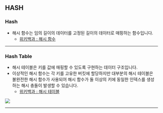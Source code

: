 ## HASH
### Hash
- 해시 함수는 임의 길이의 데이터를 고정된 길이의 데이터로 매핑하는 함수입니다.
  - [위키백과 : 해시 함수](https://ko.wikipedia.org/wiki/%ED%95%B4%EC%8B%9C_%ED%95%A8%EC%88%98)
___
### Hash Table
- 해시 테이블은 키를 값에 매핑할 수 있도록 구현하는 데이터 구조입니다. 
- 이상적인 해시 함수는 각 키를 고유한 버킷에 할당하지만 대부분의 해시 테이블은 불완전한 해시 함수가 사용되어 해시 함수가 둘 이상의 키에 동일한 인덱스를 생성하는 해시 충돌이 발생할 수 있습니다.
  - [위키백과 : 해시 테이블](https://ko.wikipedia.org/wiki/%ED%95%B4%EC%8B%9C_%ED%85%8C%EC%9D%B4%EB%B8%94)
  
![](https://images.velog.io/images/yujo/post/691ac4f7-a05c-4429-815f-dcbd67bf5d06/630px-Hash_table_3_1_1_0_1_0_0_SP.svg.png)

___

